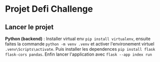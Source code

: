 # Projet Defi Challenge

## Lancer le projet

**Python (backend)** : Installer virtual env `pip install virtualenv`, ensuite faites la commande `python -m venv .venv` et activer l'environement virtuel `.venv\Scripts\activate`. Puis installer les dependences `pip install flask flask-cors pandas`. Enfin lancer l'application avec `flask --app index run`